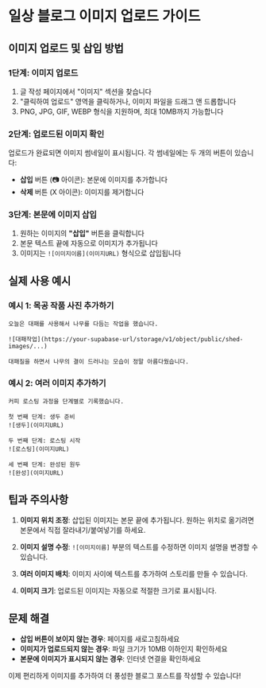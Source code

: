 # 일상 블로그 이미지 업로드 가이드

## 이미지 업로드 및 삽입 방법

### 1단계: 이미지 업로드
1. 글 작성 페이지에서 "이미지" 섹션을 찾습니다
2. "클릭하여 업로드" 영역을 클릭하거나, 이미지 파일을 드래그 앤 드롭합니다
3. PNG, JPG, GIF, WEBP 형식을 지원하며, 최대 10MB까지 가능합니다

### 2단계: 업로드된 이미지 확인
업로드가 완료되면 이미지 썸네일이 표시됩니다. 각 썸네일에는 두 개의 버튼이 있습니다:
- **삽입** 버튼 (📷 아이콘): 본문에 이미지를 추가합니다
- **삭제** 버튼 (X 아이콘): 이미지를 제거합니다

### 3단계: 본문에 이미지 삽입
1. 원하는 이미지의 **"삽입"** 버튼을 클릭합니다
2. 본문 텍스트 끝에 자동으로 이미지가 추가됩니다
3. 이미지는 `![이미지이름](이미지URL)` 형식으로 삽입됩니다

## 실제 사용 예시

### 예시 1: 목공 작품 사진 추가하기
```
오늘은 대패를 사용해서 나무를 다듬는 작업을 했습니다.

![대패작업](https://your-supabase-url/storage/v1/object/public/shed-images/...)

대패질을 하면서 나무의 결이 드러나는 모습이 정말 아름다웠습니다.
```

### 예시 2: 여러 이미지 추가하기
```
커피 로스팅 과정을 단계별로 기록했습니다.

첫 번째 단계: 생두 준비
![생두](이미지URL)

두 번째 단계: 로스팅 시작
![로스팅](이미지URL)

세 번째 단계: 완성된 원두
![완성](이미지URL)
```

## 팁과 주의사항

1. **이미지 위치 조정**: 삽입된 이미지는 본문 끝에 추가됩니다. 원하는 위치로 옮기려면 본문에서 직접 잘라내기/붙여넣기를 하세요.

2. **이미지 설명 수정**: `![이미지이름]` 부분의 텍스트를 수정하면 이미지 설명을 변경할 수 있습니다.

3. **여러 이미지 배치**: 이미지 사이에 텍스트를 추가하여 스토리를 만들 수 있습니다.

4. **이미지 크기**: 업로드된 이미지는 자동으로 적절한 크기로 표시됩니다.

## 문제 해결

- **삽입 버튼이 보이지 않는 경우**: 페이지를 새로고침하세요
- **이미지가 업로드되지 않는 경우**: 파일 크기가 10MB 이하인지 확인하세요
- **본문에 이미지가 표시되지 않는 경우**: 인터넷 연결을 확인하세요

이제 편리하게 이미지를 추가하여 더 풍성한 블로그 포스트를 작성할 수 있습니다!